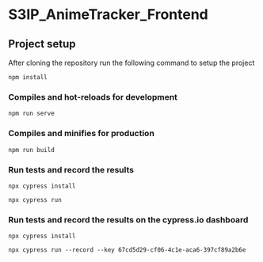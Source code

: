 # S3IP_AnimeTracker_Frontend

## Project setup
After cloning the repository run the following command to setup the project
```
npm install
```

### Compiles and hot-reloads for development
```
npm run serve
```

### Compiles and minifies for production
```
npm run build
```

### Run tests and record the results
```
npx cypress install

npx cypress run
```

### Run tests and record the results on the cypress.io dashboard
```
npx cypress install

npx cypress run --record --key 67cd5d29-cf06-4c1e-aca6-397cf89a2b6e
```
